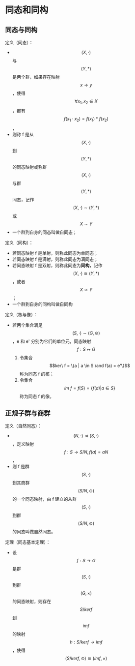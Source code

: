 # 同态和同构

## 同态与同构

定义（同态）：

- $$(X, \cdot)$$ 与 $$(Y, *)$$ 是两个群，如果存在映射 $$x \rightarrow y$$，使得 $$\forall x_1, x_2 \in X$$，都有 $$f(x_1 \cdot x_2) = f(x_1) * f(x_2) $$，
- 则称 f 是从 $$(X, \cdot)$$ 到 $$(Y, *)$$ 的同态映射或称群 $$(X, \cdot)$$ 与群 $$(Y, *)$$ 同态，记作 $$(X, \cdot) \sim (Y, *)$$ 或 $$X \sim Y$$
- 一个群到自身的同态叫做自同态；

定义（同构）：

- 若同态映射 f 是单射，则称此同态为单同态；
- 若同态映射 f 是满射，则称此同态为满同态；
- 若同态映射 f 是双射，则称此同态为**同构**，记作 $$(X, \cdot) \cong (Y, *)$$，或者 $$X \cong Y$$；
- 一个群到自身的同构叫做自同构

定义（核与像）：

- 若两个集合满足 $$(S, \cdot) \sim (G, \odot)$$，e 和 e' 分别为它们的单位元，同态映射 $$f: S \mapsto G$$
  1. 令集合 $$ker\ f = \{a | a \in S \and f(a) = e'\}$$ 称为同态 f 的核；
  2. 令集合 $$im\ f = f(S) = \{f(a) | a \in S\}$$ 称为同态 f 的像。

##  正规子群与商群

定义（自然同态）：

- $$(N, \cdot) \vartriangleleft (S, \cdot)$$，定义映射 $$f: S \rightarrow S/N, f(a) = aN$$，
- 则 f 是群 $$(S, \cdot)$$ 到其商群 $$(S/N, \odot)$$ 的一个同态映射，由 f 建立的从群 $$(S, \cdot)$$ 到群 $$(S/N, \odot)$$ 的同态叫做自然同态。

定理（同态基本定理）：

- 设 $$f: S \rightarrow G$$ 是群 $$(S, \cdot)$$ 到群 $$(G, \times)$$ 的同态映射，则存在 $$S / ker f$$ 到 $$im f$$ 的映射 $$h: S/ ker f \rightarrow im f$$，使得 $$(S / ker f, \odot) \cong (im f, \times)$$

